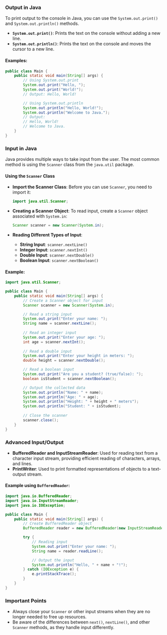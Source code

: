 ### **Output in Java**

To print output to the console in Java, you can use the `System.out.print()` and `System.out.println()` methods.

- **`System.out.print()`**: Prints the text on the console without adding a new line.
- **`System.out.println()`**: Prints the text on the console and moves the cursor to a new line.

#### **Examples:**

```java
public class Main {
    public static void main(String[] args) {
        // Using System.out.print
        System.out.print("Hello, ");
        System.out.print("World!");
        // Output: Hello, World!

        // Using System.out.println
        System.out.println("Hello, World!");
        System.out.println("Welcome to Java.");
        // Output:
        // Hello, World!
        // Welcome to Java.
    }
}
```

### **Input in Java**

Java provides multiple ways to take input from the user. The most common method is using the `Scanner` class from the `java.util` package.

#### **Using the `Scanner` Class**

- **Import the Scanner Class**: Before you can use `Scanner`, you need to import it:
  ```java
  import java.util.Scanner;
  ```

- **Creating a Scanner Object**: To read input, create a `Scanner` object associated with `System.in`:
  ```java
  Scanner scanner = new Scanner(System.in);
  ```

- **Reading Different Types of Input**:
    - **String Input**: `scanner.nextLine()`
    - **Integer Input**: `scanner.nextInt()`
    - **Double Input**: `scanner.nextDouble()`
    - **Boolean Input**: `scanner.nextBoolean()`

#### **Example:**

```java
import java.util.Scanner;

public class Main {
    public static void main(String[] args) {
        // Create a Scanner object for input
        Scanner scanner = new Scanner(System.in);

        // Read a string input
        System.out.print("Enter your name: ");
        String name = scanner.nextLine();
        
        // Read an integer input
        System.out.print("Enter your age: ");
        int age = scanner.nextInt();
        
        // Read a double input
        System.out.print("Enter your height in meters: ");
        double height = scanner.nextDouble();

        // Read a boolean input
        System.out.print("Are you a student? (true/false): ");
        boolean isStudent = scanner.nextBoolean();

        // Output the collected data
        System.out.println("Name: " + name);
        System.out.println("Age: " + age);
        System.out.println("Height: " + height + " meters");
        System.out.println("Student: " + isStudent);
        
        // Close the scanner
        scanner.close();
    }
}
```

### **Advanced Input/Output**

- **BufferedReader and InputStreamReader**: Used for reading text from a character input stream, providing efficient reading of characters, arrays, and lines.
- **PrintWriter**: Used to print formatted representations of objects to a text-output stream.

#### **Example using `BufferedReader`**:

```java
import java.io.BufferedReader;
import java.io.InputStreamReader;
import java.io.IOException;

public class Main {
    public static void main(String[] args) {
        // Create BufferedReader object
        BufferedReader reader = new BufferedReader(new InputStreamReader(System.in));

        try {
            // Reading input
            System.out.print("Enter your name: ");
            String name = reader.readLine();

            // Output the input
            System.out.println("Hello, " + name + "!");
        } catch (IOException e) {
            e.printStackTrace();
        }
    }
}
```

### **Important Points**
- Always close your `Scanner` or other input streams when they are no longer needed to free up resources.
- Be aware of the differences between `next()`, `nextLine()`, and other `Scanner` methods, as they handle input differently.
